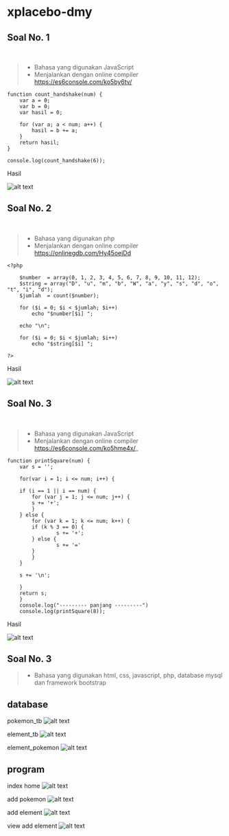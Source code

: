# xplacebo-dmy
## Soal No. 1
<br/>

> * Bahasa yang digunakan JavaScript
> * Menjalankan dengan online compiler https://es6console.com/ko5by6tv/

	function count_handshake(num) {
        var a = 0;
        var b = 0;
        var hasil = 0;

        for (var a; a < num; a++) {
            hasil = b += a;
        }
        return hasil;   
    }

    console.log(count_handshake(6));
    
<p>Hasil</p>

![alt text](https://github.com/xplacebo/xplacebo-dmy/blob/main/screenshot/soal%201.png)

## Soal No. 2
<br />

> * Bahasa yang digunakan php
> * Menjalankan dengan online compiler https://onlinegdb.com/Hy45oejDd

	<?php

        $number  = array(0, 1, 2, 3, 4, 5, 6, 7, 8, 9, 10, 11, 12);
        $string = array("D", "u", "m", "b", "W", "a", "y", "s", "d", "o", "t", "i", "d");
        $jumlah  = count($number);

        for ($i = 0; $i < $jumlah; $i++)
            echo "$number[$i] ";

        echo "\n";

        for ($i = 0; $i < $jumlah; $i++)
            echo "$string[$i] ";

    ?>
    
<p>Hasil</p>

![alt text](https://github.com/xplacebo/xplacebo-dmy/blob/main/screenshot/soal%202.png)


## Soal No. 3
<br />

> * Bahasa yang digunakan JavaScript
> * Menjalankan dengan online compiler https://es6console.com/ko5hme4x/_

	function printSquare(num) {
        var s = '';

        for(var i = 1; i <= num; i++) {

        if (i == 1 || i == num) {
            for (var j = 1; j <= num; j++) {
            s += '+';
            }
        } else {
            for (var k = 1; k <= num; k++) {
            if (k % 3 == 0) {
                    s += '+';
            } else {
                    s += '='
            }
            }
        }

        s += '\n';

        }
        return s;
        }
        console.log("--------- panjang ---------")
        console.log(printSquare(8));

    
<p>Hasil</p>

![alt text](https://github.com/xplacebo/xplacebo-dmy/blob/main/screenshot/soal%203.png)


## Soal No. 3
> * Bahasa yang digunakan html, css, javascript, php, database mysql dan framework bootstrap

## database

pokemon_tb
![alt text](https://github.com/xplacebo/xplacebo-dmy/blob/main/4a/pokemon_tb.png)


element_tb
![alt text](https://github.com/xplacebo/xplacebo-dmy/blob/main/4a/element_tb.png)

element_pokemon
![alt text](https://github.com/xplacebo/xplacebo-dmy/blob/main/4a/element_pokemon.png)


## program

index home
![alt text](https://github.com/xplacebo/xplacebo-dmy/blob/main/4b/ss/index.png)

add pokemon
![alt text](https://github.com/xplacebo/xplacebo-dmy/blob/main/4b/ss/pokemon.png)

add element
![alt text](https://github.com/xplacebo/xplacebo-dmy/blob/main/4b/ss/add%20element.png)

view add element
![alt text](https://github.com/xplacebo/xplacebo-dmy/blob/main/4b/ss/add%20element%20coba.png)

